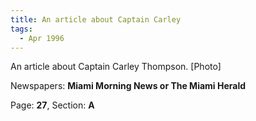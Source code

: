 ```yaml
---  
title: An article about Captain Carley  
tags:  
  - Apr 1996  
---  
```

  
An article about Captain Carley Thompson. [Photo]  
  
Newspapers: **Miami Morning News or The Miami Herald**  
  
Page: **27**, Section: **A** 

